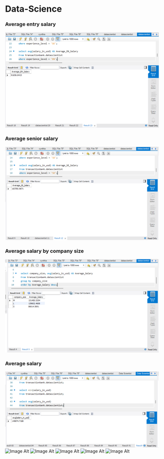 # Data-Science
### Average entry salary
![Image Alt](https://github.com/CynthiaBanjo/Data-Science/blob/main/Average%20EN%20Salary.png)
### Average senior salary
![Image Alt](https://github.com/CynthiaBanjo/Data-Science/blob/main/Average%20SE%20salary.png)
### Average salary by company size
![Image Alt](https://github.com/CynthiaBanjo/Data-Science/blob/main/Average%20Salary%20By%20Company%20Size.png)
### Average salary
![Image Alt](https://github.com/CynthiaBanjo/Data-Science/blob/main/Average%20Salary.png)
![Image Alt]()
![Image Alt]()
![Image Alt]()
![Image Alt]()
![Image Alt]()
